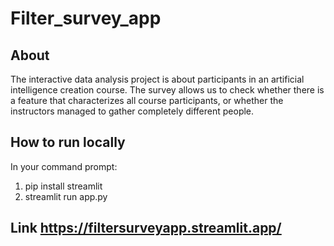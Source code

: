 # Filter_survey_app
## About
The interactive data analysis project
is about participants in an artificial intelligence creation course. The survey allows us to check whether there is a feature that characterizes all course participants, or whether the instructors managed to gather completely different people.
## How to run locally
In your command prompt:
1. pip install streamlit
2. streamlit run app.py
## Link https://filtersurveyapp.streamlit.app/

